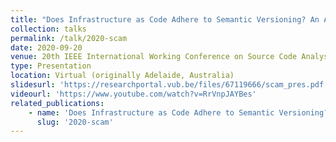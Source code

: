 ```yaml
---
title: "Does Infrastructure as Code Adhere to Semantic Versioning? An Analysis of Ansible Role Evolution"
collection: talks
permalink: /talk/2020-scam
date: 2020-09-20
venue: 20th IEEE International Working Conference on Source Code Analysis and Manipulation (SCAM2020)
type: Presentation
location: Virtual (originally Adelaide, Australia)
slidesurl: 'https://researchportal.vub.be/files/67119666/scam_pres.pdf'
videourl: 'https://www.youtube.com/watch?v=RrVnpJAYBes'
related_publications:
    - name: 'Does Infrastructure as Code Adhere to Semantic Versioning? An Analysis of Ansible Role Evolution'
      slug: '2020-scam'
---
```

